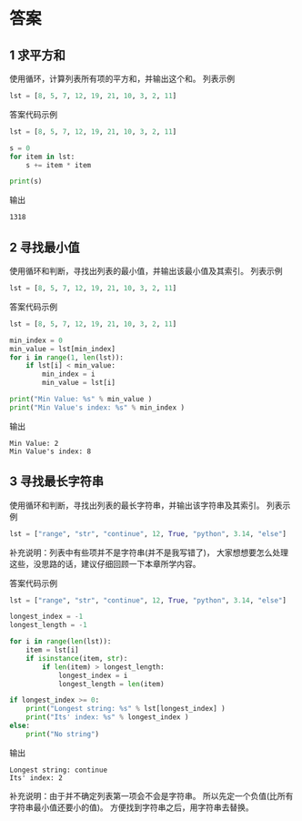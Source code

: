 # 答案

## 1 求平方和

使用循环，计算列表所有项的平方和，并输出这个和。 列表示例

```python
lst = [8, 5, 7, 12, 19, 21, 10, 3, 2, 11]
```

答案代码示例

```python
lst = [8, 5, 7, 12, 19, 21, 10, 3, 2, 11]

s = 0
for item in lst:
    s += item * item

print(s)
```

输出

```text
1318
```

## 2 寻找最小值

使用循环和判断，寻找出列表的最小值，并输出该最小值及其索引。 列表示例

```python
lst = [8, 5, 7, 12, 19, 21, 10, 3, 2, 11]
```

答案代码示例

```python
lst = [8, 5, 7, 12, 19, 21, 10, 3, 2, 11]

min_index = 0
min_value = lst[min_index]
for i in range(1, len(lst)):
    if lst[i] < min_value:
        min_index = i
        min_value = lst[i]

print("Min Value: %s" % min_value )
print("Min Value's index: %s" % min_index )
```

输出

```text
Min Value: 2
Min Value's index: 8
```

## 3 寻找最长字符串

使用循环和判断，寻找出列表的最长字符串，并输出该字符串及其索引。 列表示例

```python
lst = ["range", "str", "continue", 12, True, "python", 3.14, "else"]
```

补充说明：列表中有些项并不是字符串\(并不是我写错了\)， 大家想想要怎么处理这些，没思路的话，建议仔细回顾一下本章所学内容。

答案代码示例

```python
lst = ["range", "str", "continue", 12, True, "python", 3.14, "else"]

longest_index = -1
longest_length = -1

for i in range(len(lst)):
    item = lst[i]
    if isinstance(item, str):
        if len(item) > longest_length:
            longest_index = i
            longest_length = len(item)

if longest_index >= 0:
    print("Longest string: %s" % lst[longest_index] )
    print("Its' index: %s" % longest_index )
else:
    print("No string")
```

输出

```text
Longest string: continue
Its' index: 2
```

补充说明：由于并不确定列表第一项会不会是字符串。 所以先定一个负值\(比所有字符串最小值还要小的值\)。 方便找到字符串之后，用字符串去替换。


